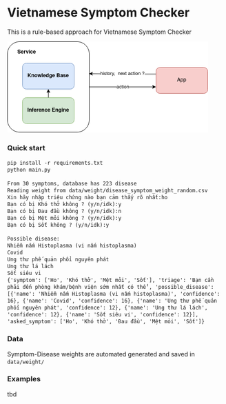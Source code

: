 # Vietnamese Symptom Checker
This is a rule-based approach for Vietnamese Symptom Checker

<img src="asset/overview.png"/>

### Quick start
```
pip install -r requirements.txt
python main.py

From 30 symptoms, database has 223 disease
Reading weight from data/weight/disease_symptom_weight_random.csv
Xin hãy nhập triệu chứng nào bạn cảm thấy rõ nhất:ho
Bạn có bị Khó thở không ? (y/n/idk):y
Bạn có bị Đau đầu không ? (y/n/idk):n
Bạn có bị Mệt mỏi không ? (y/n/idk):y
Bạn có bị Sốt không ? (y/n/idk):y

Possible disease:
Nhiễm nấm Histoplasma (vi nấm histoplasma)
Covid
Ung thư phế quản phổi nguyên phát
Ung thư lá lách
Sốt siêu vi
{'symptom': ['Ho', 'Khó thở', 'Mệt mỏi', 'Sốt'], 'triage': 'Bạn cần phải đến phòng khám/bệnh viện sớm nhất có thể', 'possible_disease': [{'name': 'Nhiễm nấm Histoplasma (vi nấm histoplasma)', 'confidence': 16}, {'name': 'Covid', 'confidence': 16}, {'name': 'Ung thư phế quản phổi nguyên phát', 'confidence': 12}, {'name': 'Ung thư lá lách', 'confidence': 12}, {'name': 'Sốt siêu vi', 'confidence': 12}], 'asked_symptom': ['Ho', 'Khó thở', 'Đau đầu', 'Mệt mỏi', 'Sốt']}
```

### Data
Symptom-Disease weights are automated generated and saved in `data/weight/`

### Examples
tbd
